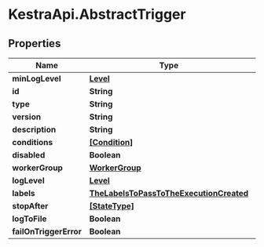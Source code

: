 # KestraApi.AbstractTrigger

## Properties

Name | Type | Description | Notes
------------ | ------------- | ------------- | -------------
**minLogLevel** | [**Level**](Level.md) |  | [optional] 
**id** | **String** |  | 
**type** | **String** |  | 
**version** | **String** |  | [optional] 
**description** | **String** |  | [optional] 
**conditions** | [**[Condition]**](Condition.md) |  | [optional] 
**disabled** | **Boolean** |  | 
**workerGroup** | [**WorkerGroup**](WorkerGroup.md) |  | [optional] 
**logLevel** | [**Level**](Level.md) |  | [optional] 
**labels** | [**TheLabelsToPassToTheExecutionCreated**](TheLabelsToPassToTheExecutionCreated.md) |  | [optional] 
**stopAfter** | [**[StateType]**](StateType.md) |  | [optional] 
**logToFile** | **Boolean** |  | [optional] 
**failOnTriggerError** | **Boolean** |  | [optional] 


